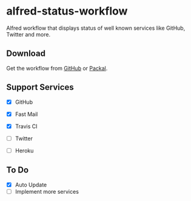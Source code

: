 # alfred-status-workflow
Alfred workflow that displays status of well known services like GitHub, Twitter and more.

## Download ##

Get the workflow from [GitHub](https://github.com/ekonstantinidis/alfred-status-workflow/releases/latest) or [Packal](http://www.packal.org/workflow/git-repos).


## Support Services

 - [x] GitHub
 - [x] Fast Mail
 - [x] Travis CI
 - [ ] Twitter
 - [ ] Heroku


## To Do

 - [x] Auto Update
 - [ ] Implement more services
